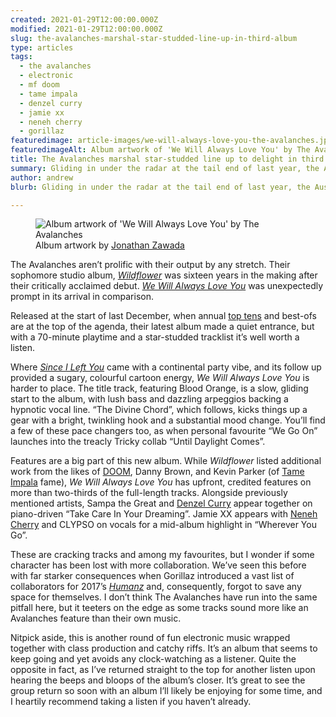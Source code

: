 ```yaml
---
created: 2021-01-29T12:00:00.000Z
modified: 2021-01-29T12:00:00.000Z
slug: the-avalanches-marshal-star-studded-line-up-in-third-album 
type: articles
tags:
  - the avalanches
  - electronic
  - mf doom
  - tame impala
  - denzel curry
  - jamie xx
  - neneh cherry
  - gorillaz
featuredimage: article-images/we-will-always-love-you-the-avalanches.jpg
featuredimageAlt: Album artwork of 'We Will Always Love You' by The Avalanches
title: The Avalanches marshal star-studded line up to delight in third album
summary: Gliding in under the radar at the tail end of last year, the Australian duo earned their 70-minute playtime and showed they’ve plenty left in the tank
author: andrew
blurb: Gliding in under the radar at the tail end of last year, the Australian duo earn their 70-minute playtime and show they’ve plenty left in the tank.

---
```


<figure class="wide">
  <img src="album-artwork/we-will-always-love-you-the-avalanches.jpg" alt="Album artwork of 'We Will Always Love You' by The Avalanches" />
  <figcaption>Album artwork by <a href="http://zawada.art/">Jonathan Zawada</a></figcaption>
</figure>

The Avalanches aren’t prolific with their output by any stretch. Their sophomore studio album, [_Wildflower_](/reviews/the-avalanches-wildflower/) was sixteen years in the making after their critically acclaimed debut. [_We Will Always Love You_](https://theavalanches.lnk.to/WeWillAlwaysLoveYou) was unexpectedly prompt in its arrival in comparison.

Released at the start of last December, when annual [top tens](/articles/our-10-favourite-albums-of-2020/) and best-ofs are at the top of the agenda, their latest album made a quiet entrance, but with a 70-minute playtime and a star-studded tracklist it’s well worth a listen.

Where [_Since I Left You_](/articles/ltt-the-avalanches-since-i-left-you/) came with a continental party vibe, and its follow up provided a sugary, colourful cartoon energy, _We Will Always Love You_ is harder to place. The title track, featuring Blood Orange, is a slow, gliding start to the album, with lush bass and dazzling arpeggios backing a hypnotic vocal line. “The Divine Chord”, which follows, kicks things up a gear with a bright, twinkling hook and a substantial mood change. You’ll find a few of these pace changers too, as when personal favourite “We Go On” launches into the treacly Tricky collab “Until Daylight Comes”.

Features are a big part of this new album. While _Wildflower_ listed additional work from the likes of [DOOM](/reviews/mf-doom-mm-food/), Danny Brown, and Kevin Parker (of [Tame Impala](/reviews/tame-impala-the-slow-rush/) fame), _We Will Always Love You_ has upfront, credited features on more than two-thirds of the full-length tracks. Alongside previously mentioned artists, Sampa the Great and [Denzel Curry](/reviews/denzel-curry-zuu/) appear together on piano-driven “Take Care In Your Dreaming”. Jamie XX appears with [Neneh Cherry](/reviews/neneh-cherry-broken-politics/) and CLYPSO on vocals for a mid-album highlight in “Wherever You Go”.

These are cracking tracks and among my favourites, but I wonder if some character has been lost with more collaboration. We’ve seen this before with far starker consequences when Gorillaz introduced a vast list of collaborators for 2017’s [_Humanz_](/reviews/gorillaz-humanz/) and, consequently, forgot to save any space for themselves. I don’t think The Avalanches have run into the same pitfall here, but it teeters on the edge as some tracks sound more like an Avalanches feature than their own music.

Nitpick aside, this is another round of fun electronic music wrapped together with class production and catchy riffs. It’s an album that seems to keep going and yet avoids any clock-watching as a listener. Quite the opposite in fact, as I’ve returned straight to the top for another listen upon hearing the beeps and bloops of the album’s closer. It’s great to see the group return so soon with an album I’ll likely be enjoying for some time, and I heartily recommend taking a listen if you haven’t already.

